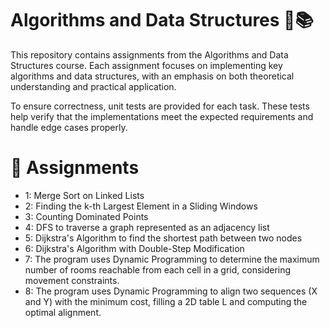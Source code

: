 # Algorithms and Data Structures 🧠📚
This repository contains assignments from the Algorithms and Data Structures course. Each assignment focuses on implementing key algorithms and data structures, with an emphasis on both theoretical understanding and practical application.

To ensure correctness, unit tests are provided for each task. These tests help verify that the implementations meet the expected requirements and handle edge cases properly.
# 📂 Assignments
- 1: Merge Sort on Linked Lists
- 2: Finding the k-th Largest Element in a Sliding Windows
- 3: Counting Dominated Points
- 4: DFS to traverse a graph represented as an adjacency list
- 5: Dijkstra's Algorithm to find the shortest path between two nodes
- 6: Dijkstra's Algorithm with Double-Step Modification
- 7: The program uses Dynamic Programming to determine the maximum number of rooms reachable from each cell in a grid, considering movement constraints.
- 8: The program uses Dynamic Programming to align two sequences (X and Y) with the minimum cost, filling a 2D table L and computing the optimal alignment.
